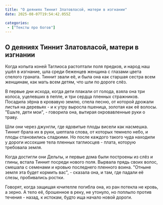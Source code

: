 ```yaml
---
title: "О деяниях Тиннит Златовласой, матери в изгнании"
date: 2025-08-07T19:54:42.055Z

categories:
 - ["Тексты про богов"]
---
```


О деяниях Тиннит Златовласой, матери в изгнании
-----------------------------------------------

Когда копыта коней Таглиоса растоптали поля предков, и народ наш ушёл в
изгнание, шла среди беженцев женщина с глазами цвета спелого граната.
Тиннит звали её, и была она как старшая сестра всем женщинам, как мать
всем детям, что шли по дороге слёз.

В первые дни исхода, когда дети плакали от голода, взяла она три колоса,
уцелевших в пепле, и три сердца пленных стражников. Посадила зёрна в
кровавую землю, спела песню, от которой дрожали листья на деревьях - и к
утру выросла пшеница, золотая как её волосы. "Ешьте, дети мои", -
говорила она, вытирая окровавленные руки о траву.

Шли они через джунгли, где ядовитые плоды висели как насмешка. Тиннит
брала их в руки, шептала слова, от которых темнело небо, и плоды
становились сладкими. Но после каждого такого чуда находили у дороги
иссохшие тела пленных таглиосцев - плата, которую требовала земля.

Когда достигли они Дельты, и первые дома были построены из слёз и глины,
встала Тиннит посреди нового поля. Вырвала прядь своих волос, смешала с
семенами и кровью последнего пленного воина. "Отныне земля эта будет
кормить вас", - сказала она, и там, где падали её слезы, пробивались
ростки.

Говорят, когда защищая ючителле погибла она, из ран потекла не кровь, а
зерно. А тело её, брошенное в реку, не утонуло, но поплыло против
течения - назад, к истокам, будто ища начало новой дороги.
